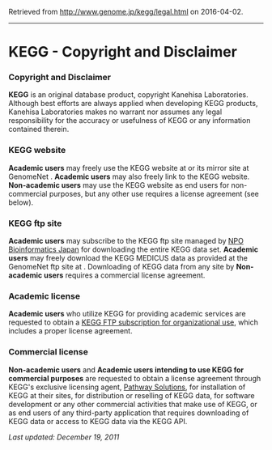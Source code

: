 Retrieved from http://www.genome.jp/kegg/legal.html on 2016-04-02.

***

# KEGG - Copyright and Disclaimer

### Copyright and Disclaimer

**KEGG** is an original database product, copyright Kanehisa Laboratories. Although best efforts are always applied when developing KEGG products, Kanehisa Laboratories makes no warrant nor assumes any legal responsibility for the accuracy or usefulness of KEGG or any information contained therein.

### KEGG website

**Academic users** may freely use the KEGG website at  or its mirror site at GenomeNet . **Academic users** may also freely link to the KEGG website. **Non-academic users** may use the KEGG website as end users for non-commercial purposes, but any other use requires a license agreement (see below).

### KEGG ftp site

**Academic users** may subscribe to the KEGG ftp site managed by [NPO Bioinformatics Japan][2] for downloading the entire KEGG data set. **Academic users** may freely download the KEGG MEDICUS data as provided at the GenomeNet ftp site at . Downloading of KEGG data from any site by **Non-academic users** requires a commercial license agreement.

### Academic license

**Academic users** who utilize KEGG for providing academic services are requested to obtain a [KEGG FTP subscription for organizational use](http://www.bioinformatics.jp/en/keggftp.html), which includes a proper license agreement.

### Commercial license

**Non-academic users** and **Academic users intending to use KEGG for commercial purposes** are requested to obtain a license agreement through KEGG's exclusive licensing agent, [Pathway Solutions][3], for installation of KEGG at their sites, for distribution or reselling of KEGG data, for software development or any other commercial activities that make use of KEGG, or as end users of any third-party application that requires downloading of KEGG data or access to KEGG data via the KEGG API.

_Last updated: December 19, 2011_

[1]: http://www.genome.jp/Fig/kegg_header3.gif
[2]: http://www.bioinformatics.jp/en/keggftp.html
[3]: http://www.pathway.jp/

